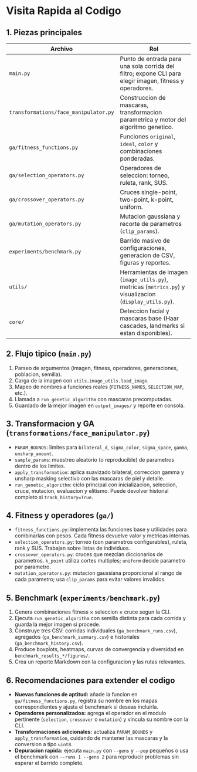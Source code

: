 # Visita Rapida al Codigo

## 1. Piezas principales

| Archivo | Rol |
| --- | --- |
| `main.py` | Punto de entrada para una sola corrida del filtro; expone CLI para elegir imagen, fitness y operadores. |
| `transformations/face_manipulator.py` | Construccion de mascaras, transformacion parametrica y motor del algoritmo genetico. |
| `ga/fitness_functions.py` | Funciones `original`, `ideal`, `color` y combinaciones ponderadas. |
| `ga/selection_operators.py` | Operadores de seleccion: torneo, ruleta, rank, SUS. |
| `ga/crossover_operators.py` | Cruces single-point, two-point, k-point, uniform. |
| `ga/mutation_operators.py` | Mutacion gaussiana y recorte de parametros (`clip_params`). |
| `experiments/benchmark.py` | Barrido masivo de configuraciones, generacion de CSV, figuras y reportes. |
| `utils/` | Herramientas de imagen (`image_utils.py`), metricas (`metrics.py`) y visualizacion (`display_utils.py`). |
| `core/` | Deteccion facial y mascaras base (Haar cascades, landmarks si estan disponibles). |

## 2. Flujo tipico (`main.py`)

1. Parseo de argumentos (imagen, fitness, operadores, generaciones, poblacion, semilla).  
2. Carga de la imagen con `utils.image_utils.load_image`.  
3. Mapeo de nombres a funciones reales (`FITNESS_NAMES`, `SELECTION_MAP`, etc.).  
4. Llamada a `run_genetic_algorithm` con mascaras precomputadas.  
5. Guardado de la mejor imagen en `output_images/` y reporte en consola.

## 3. Transformacion y GA (`transformations/face_manipulator.py`)

- `PARAM_BOUNDS`: limites para `bilateral_d`, `sigma_color`, `sigma_space`, `gamma`, `unsharp_amount`.  
- `sample_params`: muestreo aleatorio (o reproducible) de parametros dentro de los limites.  
- `apply_transformation`: aplica suavizado bilateral, correccion gamma y unsharp masking selectivo con las mascaras de piel y detalle.  
- `run_genetic_algorithm`: ciclo principal con inicializacion, seleccion, cruce, mutacion, evaluacion y elitismo. Puede devolver historial completo si `track_history=True`.

## 4. Fitness y operadores (`ga/`)

- `fitness_functions.py`: implementa las funciones base y utilidades para combinarlas con pesos. Cada fitness devuelve valor y metricas internas.  
- `selection_operators.py`: torneo (con parametros configurables), ruleta, rank y SUS. Trabajan sobre listas de individuos.  
- `crossover_operators.py`: cruces que mezclan diccionarios de parametros. `k_point` utiliza cortes multiples; `uniform` decide parametro por parametro.  
- `mutation_operators.py`: mutacion gaussiana proporcional al rango de cada parametro; usa `clip_params` para evitar valores invalidos.

## 5. Benchmark (`experiments/benchmark.py`)

1. Genera combinaciones fitness × seleccion × cruce segun la CLI.  
2. Ejecuta `run_genetic_algorithm` con semilla distinta para cada corrida y guarda la mejor imagen si procede.  
3. Construye tres CSV: corridas individuales (`ga_benchmark_runs.csv`), agregados (`ga_benchmark_summary.csv`) e historiales (`ga_benchmark_history.csv`).  
4. Produce boxplots, heatmaps, curvas de convergencia y diversidad en `benchmark_results_*/figures/`.  
5. Crea un reporte Markdown con la configuracion y las rutas relevantes.

## 6. Recomendaciones para extender el codigo

- **Nuevas funciones de aptitud:** añade la funcion en `ga/fitness_functions.py`, registra su nombre en los mapas correspondientes y ajusta el benchmark si deseas incluirla.  
- **Operadores personalizados:** agrega el operador en el modulo pertinente (`selection`, `crossover` o `mutation`) y vincula su nombre con la CLI.  
- **Transformaciones adicionales:** actualiza `PARAM_BOUNDS` y `apply_transformation`, cuidando de mantener las mascaras y la conversion a tipo `uint8`.  
- **Depuracion rapida:** ejecuta `main.py` con `--gens` y `--pop` pequeños o usa el benchmark con `--runs 1 --gens 2` para reproducir problemas sin esperar el barrido completo.
